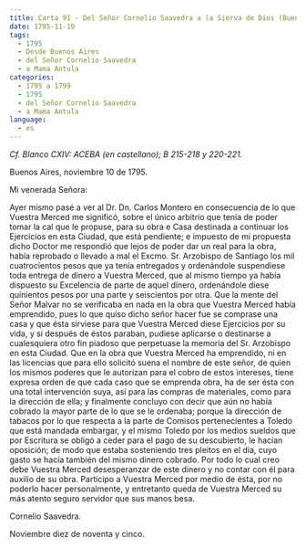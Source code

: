 ```yaml
---
title: Carta 91 - Del Señor Cornelio Saavedra a la Sierva de Dios (Buenos Aires, 10 de noviembre de 1795).
date: 1795-11-10
tags:
  - 1795
  - Desde Buenos Aires
  - del Señor Cornelio Saavedra
  - a Mama Antula
categories:
  - 1795 a 1799
  - 1795
  - del Señor Cornelio Saavedra
  - a Mama Antula
language:
  - es
---
```

_Cf. Blanco CXIV: ACEBA (en castellano); B 215-218 y 220-221._



Buenos Aires, noviembre 10 de 1795.

Mi venerada Señora:

Ayer mismo pasé a ver al Dr. Dn. Carlos Montero en consecuencia de lo que Vuestra Merced me significó, sobre el único arbitrio que tenía de poder tomar la cal que le propuse, para su obra e Casa destinada a continuar los Ejercicios en esta Ciudad, que está pendiente; e impuesto de mi propuesta dicho Doctor me respondió que lejos de poder dar un real para la obra, había reprobado o llevado a mal el Excmo. Sr. Arzobispo de Santiago los mil cuatrocientos pesos que ya tenía entregados y ordenándole suspendiese toda entrega de dinero a Vuestra Merced, que al mismo tiempo ya había dispuesto su Excelencia de parte de aquel dinero, ordenándole diese quinientos pesos por una parte y seiscientos por otra. Que la mente del Señor Malvar no se verificaba en nada en la obra que Vuestra Merced había emprendido, pues lo que quiso dicho señor  hacer fue se comprase una casa y que ésta sirviese para que Vuestra Merced diese Ejercicios por su vida, y si después de éstos paraban, pudiese aplicarse o destinarse a cualesquiera otro fin piadoso que perpetuase la memoria del Sr. Arzobispo en esta Ciudad. Que en la obra que Vuestra Merced ha emprendido, ni en las licencias que para ello solicitó suena el nombre de este señor, de quien los mismos poderes que le autorizan para el cobro de estos intereses, tiene expresa orden de que cada caso que se emprenda obra, ha de ser ésta con una total intervención suya, así para las compras de materiales, como para la dirección de ella; y finalmente concluyo con decir que aún no había cobrado la mayor parte de lo que se le ordenaba; porque la dirección de tabacos por lo que respecta a la parte de Comisos pertenecientes a Toledo que está mandada embargar, y el mismo Toledo por los medios sueldos que por Escritura se obligó a ceder para el pago de su descubierto, le hacían oposición; de modo que estaba sosteniendo tres pleitos en el día, cuyo gasto se hacía también del mismo dinero cobrado. Por todo lo cual creo debe Vuestra Merced desesperanzar de este dinero y no contar con él para auxilio de su obra. Participo a Vuestra Merced por medio de ésta, por no poderlo hacer personalmente, y entretanto queda de Vuestra Merced su más atento seguro servidor que sus manos besa.

Cornelio Saavedra.

Noviembre diez de noventa y cinco.
